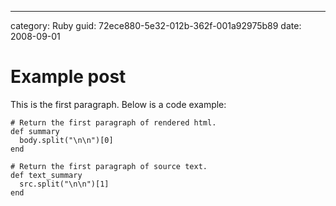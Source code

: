 --- 
category: Ruby
guid: 72ece880-5e32-012b-362f-001a92975b89
date: 2008-09-01

Example post
============

This is the first paragraph. Below is a code example:

    # Return the first paragraph of rendered html.
    def summary
      body.split("\n\n")[0]
    end

    # Return the first paragraph of source text.
    def text_summary
      src.split("\n\n")[1]
    end
